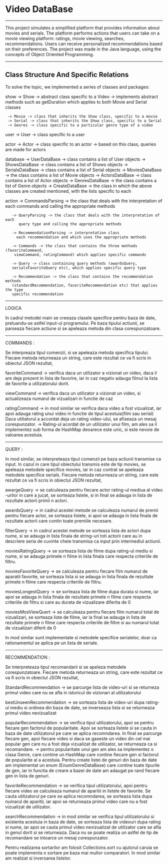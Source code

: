 


# Video DataBase 
------------------------------------------------------------------------------- 

This project simulates a simplified platform that provides information about movies and serials.
The platform performs actions that users can take on a movie viewing platform: ratings, movie
viewing, searches, recommendations. Users can receive personalized recommendations based on their preferences.
The project was made in the Java language, using the concepts of Object Oriented Programming.

------------------------------------------------------------------------------- 

## Class Structure And Specific Relations

To solve the topic, we implemented a series of classes and packages:

show -> Show -> abstract class specific to a Video
             -> implements abstract methods such as getDuration which
                applies to both Movie and Serial classes

     -> Movie -> class that inherits the Show class, specific to a movie
     -> Serial -> class that inherits the Show class, specific to a Serial
     -> Genres -> class specific to a particular genre type of a video

user -> User -> class specific to a user

actor -> Actor -> class specific to an actor
               -> based on this class, queries are made for actors

    
database -> UserDataBase -> class contains a list of User objects
         -> ShowsDataBase -> class contains a list of Shows objects
         -> SerialsDataBase -> class contains a list of Serial objects
         -> MoviesDataBase -> the class contains a list of Movie objects
         -> ActorsDataBase -> class contains a list of Actor objects
         -> GenresDataBase -> the class contains a list of Genre objects
         -> CreateDataBase -> the class in which the above classes are created
            mentioned, with the lists specific to each

action -> CommandsParsing -> the class that deals with the interpretation of each
          commands and calling the appropriate methods

       -> QueryParsing -> the class that deals with the interpretation of each
          query type and calling the appropriate methods
       
       -> RecommendationParsing -> interpretation class
         each recommendation and which uses the appropriate methods

       -> Commands -> the class that contains the three methods (favoriteCommand,
        viewCommand, ratingCommand) which applies specific commands

       -> Query -> class containing query methods (awardsQuery,
       serialsFavoriteQuery etc), which applies specific query type

       -> Recommendation -> the class that contains the recommendation methods
       (standardRecommendation, favoriteRecommendation etc) that applies the type
       specific recommendation
-------------------------------------------------------------------------------
LOGICA 

In cadrul metodei main se creeaza clasele specifice pentru baza de date, 
preluandu-se astfel input-ul programului. Pe baza tipului actiunii, se parseaza
fiecare actiune si se apeleaza metoda din clasa corespunzatoare.

------------------------------------------------------------------------------- 
COMMANDS : 

Se interpreaza tipul comenzii, si se apeleaza metoda specifica tipului.
Fiecare metoda returneaza un string, care este rezultat ce va fi scris in 
obiectul JSON rezultat,

favoriteCommand -> verifica daca un utilizator a vizionat un video, daca il are
deja prezent in lista de favorire, iar in caz negativ adauga filmul la lista
de favorite a utilizatorului dorit.

viewCommand -> verifica daca un utilizator a vizionat un video, si actualizeaza
numarul de vizualizari in functie de caz

ratingCommand -> in mod similar se verifica daca video a fost vizualizat,
iar apoi adauga rating unui video in functie de tipul acestuia(film sau serial)
Daca utiliatorul a accordat deja un rating video-ului, se afiseaza un mesaj
corespunzator.
-> Rating-ul acordat de un utilizator unui film, am ales sa il implementez
sub forma de HashMap deoarece este unic, si este nevoie de valoarea acestuia.

------------------------------------------------------------------------------- 
QUERY : 

In mod similar, se interpreteaza tipul comenzii pe baza actiunii transmise
ca input. In cazul in care tipul obiectului transmis este de tip movies, se 
apeleaza metodele specifice movies, iar in caz contrat se apeleaza metodele
specifice serials.
Fiecare metoda returneaza un string, care este rezultat ce va fi scris in 
obiectul JSON rezultat,


awargeQuery -> se calculeaza pentru fiecare actor rating-ul mediua al video
-urilor in care a jucat, se sorteaza listele, si in final se adauga in lista 
de rezultate actorii primii n actori.

awardsQuery -> in cadrul acestei metode se calculeaza numarul de premii pentru
fiecare actor, se sorteaza listele, si apoi se adauga in lista finala de
rezultate actorii care contin toate premiile necesare.

filterQuery -> in cadrul acestei metode se sorteaza lista de actori dupa nume,
si se adauga in lista finala de string-uri toti actorii care au in descriere
seria de cuvinte cheie transmisa ca input prin intermediul actiunii.


moviesRatingQuery -> se sorteaza lista de filme dupa rating-ul mediu si nume,
si se adauga primele n filme in lista finala care respecta criteriile de filtru.

moviesFavoriteQuery -> se calculeaza pentru fiecare film numarul de aparatii 
favorite, se sorteaza lista si se adauga in lista finala de rezultate primele
n filme care respecta criteriile de filtru.

moviesLongestQuery -> se sorteaza lista de filme dupa durata si nume, iar apoi
se adauga in lista finala de rezultate primele n filme care respecta criteriile
de filtru si care au durata de vizualizare diferita de 0

moviesMosViewQuert -> se calculeaza pentru fiecare film numarul total de 
vizualizari, se sorteaza liste de filme, iar la final se adauga in lista de
rezultate primele n filme care respecta criteriile de filtre si au numarul
totat de vizualizari diferit de 0

In mod similar sunt implementate si metodele specifice serialelor, doar ca
rationamentul se aplica pe un lista de seriale.


------------------------------------------------------------------------------- 
RECOMMENDATION :

Se interpreteaza tipul recomandarii si se apeleza metodele corespunzatoare.
Fiecare metoda returneaza un string, care este rezultat ce va fi scris in 
obiectul JSON rezultat,

StandardRecommendation -> se parcurge lista de video-uri si se returneza
primul video care nu se afla in istoricul de vizionari al utilizatorului

bestUnseenRecommendation -> se sorteaza lista de video-uri dupa rating-ul
mediu si ordinea din baza de date, se inverseaza lista si se returneaza primul
video nevizualizat

popularRecommendation -> se verifica tipul utilizatorului, apoi se pentru 
fiecare gen factorul de popularitate. Apoi se sorteaza listele si se cauta in
baza de date utilizatorul pe care se aplica recomndarea. In final se parcurge
fiecare gen, apoi fiecare video si daca se gaseste un video din cel mai popular
gen care nu a fost deja vizualizat de utilizator, se returneaza ca si 
recomandare. 
-> pentru popularitate unui gen am ales sa implementez o clasa Genre, care
contine un HashMap care contine fiecare gen si factorul de popularite al a
acestuia. Pentru create listei de genuri din baza de date am implementat un 
enum (EnumGenreDataBase) care contine toate tipurile de gen, iar in functia de
creare a bazei de date am adaugat pe rand fiecare gen in lista de genuri.

favoriteRecommendation -> se verifica tipul utilizatorului, apoi pentru fiecare
video se calculeaza numarul de aparitii in listele de favorite. Se cauta 
utilizatorul pe care se aplica recomndarea, se sorteaza lista dupa numarul de
aparitii, iar apoi se returneaza primul video care nu a fost vizualizat de 
utilizator.

searchRecommendation -> in mod similar se verifica tipul utilizatorului si
existenta acestuia in baza de date, se sorteaza lista de videouri dupa rating
si nume, iar apoi se cauta primul video nevizualizat de utilizator care 
se afla in genul dorit si se returneaza. Daca nu se poate realiza un astfel
de tip de recomandare se intoarce un mesaj corespunzator.

Pentru realizarea sortarilor am folosit Collections.sort cu ajutorul caruia
se poate implementa o sortare pe baza mai multor comparatori.
In mod similar am realizat si inversarea listelor.
